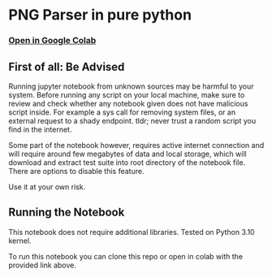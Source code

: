 # PNG Parser in pure python

### [Open in Google Colab](https://githubtocolab.com/previoip/jupyter-png-parser)

## First of all: Be Advised

Running jupyter notebook from unknown sources may be harmful to your system. Before running any script on your local machine, make sure to review and check whether any notebook given does not have malicious script inside. For example a sys call for removing system files, or an external request to a shady endpoint. tldr; never trust a random script you find in the internet.

Some part of the notebook however, requires active internet connection and will require around few megabytes of data and local storage, which will download and extract test suite into root directory of the notebook file. There are options to disable this feature.

Use it at your own risk.

## Running the Notebook 

This notebook does not require additional libraries. Tested on Python 3.10 kernel.

To run this notebook you can clone this repo or open in colab with the provided link above.